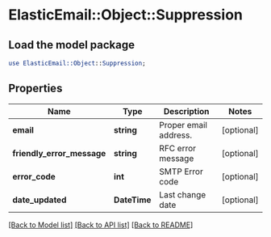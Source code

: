 # ElasticEmail::Object::Suppression

## Load the model package
```perl
use ElasticEmail::Object::Suppression;
```

## Properties
Name | Type | Description | Notes
------------ | ------------- | ------------- | -------------
**email** | **string** | Proper email address. | [optional] 
**friendly_error_message** | **string** | RFC error message | [optional] 
**error_code** | **int** | SMTP Error code | [optional] 
**date_updated** | **DateTime** | Last change date | [optional] 

[[Back to Model list]](../README.md#documentation-for-models) [[Back to API list]](../README.md#documentation-for-api-endpoints) [[Back to README]](../README.md)


